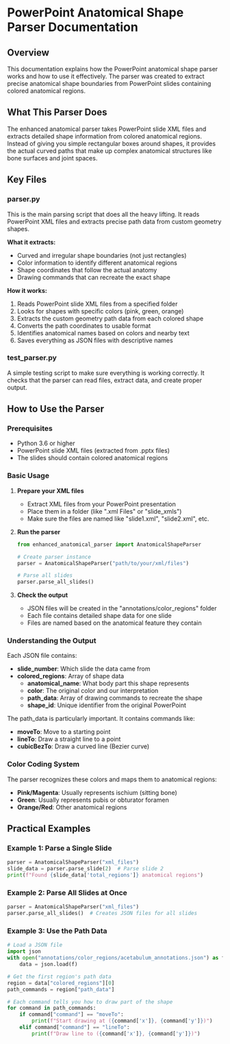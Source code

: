 # PowerPoint Anatomical Shape Parser Documentation

## Overview

This documentation explains how the PowerPoint anatomical shape parser works and how to use it effectively. The parser was created to extract precise anatomical shape boundaries from PowerPoint slides containing colored anatomical regions.

## What This Parser Does

The enhanced anatomical parser takes PowerPoint slide XML files and extracts detailed shape information from colored anatomical regions. Instead of giving you simple rectangular boxes around shapes, it provides the actual curved paths that make up complex anatomical structures like bone surfaces and joint spaces.

## Key Files

### parser.py
This is the main parsing script that does all the heavy lifting. It reads PowerPoint XML files and extracts precise path data from custom geometry shapes.

**What it extracts:**
- Curved and irregular shape boundaries (not just rectangles)
- Color information to identify different anatomical regions
- Shape coordinates that follow the actual anatomy
- Drawing commands that can recreate the exact shape

**How it works:**
1. Reads PowerPoint slide XML files from a specified folder
2. Looks for shapes with specific colors (pink, green, orange)
3. Extracts the custom geometry path data from each colored shape
4. Converts the path coordinates to usable format
5. Identifies anatomical names based on colors and nearby text
6. Saves everything as JSON files with descriptive names

### test_parser.py
A simple testing script to make sure everything is working correctly. It checks that the parser can read files, extract data, and create proper output.

## How to Use the Parser

### Prerequisites
- Python 3.6 or higher
- PowerPoint slide XML files (extracted from .pptx files)
- The slides should contain colored anatomical regions

### Basic Usage

1. **Prepare your XML files**
   - Extract XML files from your PowerPoint presentation
   - Place them in a folder (like ".xml Files" or "slide_xmls")
   - Make sure the files are named like "slide1.xml", "slide2.xml", etc.

2. **Run the parser**
   ```python
   from enhanced_anatomical_parser import AnatomicalShapeParser
   
   # Create parser instance
   parser = AnatomicalShapeParser("path/to/your/xml/files")
   
   # Parse all slides
   parser.parse_all_slides()
   ```

3. **Check the output**
   - JSON files will be created in the "annotations/color_regions" folder
   - Each file contains detailed shape data for one slide
   - Files are named based on the anatomical feature they contain

### Understanding the Output

Each JSON file contains:
- **slide_number**: Which slide the data came from
- **colored_regions**: Array of shape data
  - **anatomical_name**: What body part this shape represents
  - **color**: The original color and our interpretation
  - **path_data**: Array of drawing commands to recreate the shape
  - **shape_id**: Unique identifier from the original PowerPoint

The path_data is particularly important. It contains commands like:
- **moveTo**: Move to a starting point
- **lineTo**: Draw a straight line to a point  
- **cubicBezTo**: Draw a curved line (Bezier curve)

### Color Coding System

The parser recognizes these colors and maps them to anatomical regions:
- **Pink/Magenta**: Usually represents ischium (sitting bone)
- **Green**: Usually represents pubis or obturator foramen
- **Orange/Red**: Other anatomical regions

## Practical Examples

### Example 1: Parse a Single Slide
```python
parser = AnatomicalShapeParser("xml_files")
slide_data = parser.parse_slide(2)  # Parse slide 2
print(f"Found {slide_data['total_regions']} anatomical regions")
```

### Example 2: Parse All Slides at Once
```python
parser = AnatomicalShapeParser("xml_files") 
parser.parse_all_slides()  # Creates JSON files for all slides
```

### Example 3: Use the Path Data
```python
# Load a JSON file
import json
with open("annotations/color_regions/acetabulum_annotations.json") as f:
    data = json.load(f)

# Get the first region's path data
region = data["colored_regions"][0]
path_commands = region["path_data"]

# Each command tells you how to draw part of the shape
for command in path_commands:
    if command["command"] == "moveTo":
        print(f"Start drawing at ({command['x']}, {command['y']})")
    elif command["command"] == "lineTo":
        print(f"Draw line to ({command['x']}, {command['y']})")
```

